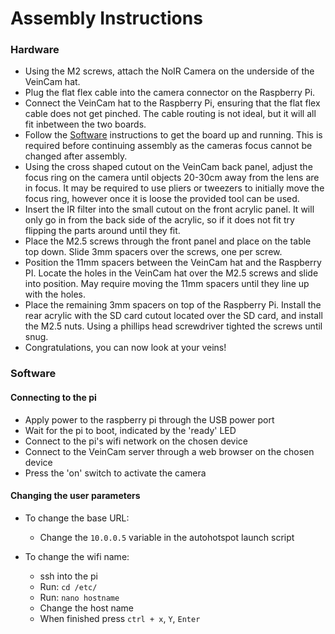 # Assembly Instructions

### Hardware
* Using the M2 screws, attach the NoIR Camera on the underside of the VeinCam hat. 
* Plug the flat flex cable into the camera connector on the Raspberry Pi.
* Connect the VeinCam hat to the Raspberry Pi, ensuring that the flat flex cable does not get pinched. The cable routing is not ideal, but it will all fit inbetween the two boards. 
* Follow the [Software](#Software) instructions to get the board up and running. This is required before continuing assembly as the cameras focus cannot be changed after assembly.
* Using the cross shaped cutout on the VeinCam back panel, adjust the focus ring on the camera until objects 20-30cm away from the lens are in focus. It may be required to use pliers or tweezers to initially move the focus ring, however once it is loose the provided tool can be used. 
* Insert the IR filter into the small cutout on the front acrylic panel. It will only go in from the back side of the acrylic, so if it does not fit try flipping the parts around until they fit. 
* Place the M2.5 screws through the front panel and place on the table top down. Slide 3mm spacers over the screws, one per screw.
* Position the 11mm spacers between the VeinCam hat and the Raspberry PI. Locate the holes in the VeinCam hat over the M2.5 screws and slide into position. May require moving the 11mm spacers until they line up with the holes. 
* Place the remaining 3mm spacers on top of the Raspberry Pi. Install the rear acrylic with the SD card cutout located over the SD card, and install the M2.5 nuts. Using a phillips head screwdriver tighted the screws until snug. 
* Congratulations, you can now look at your veins!    


### Software

#### Connecting to the pi

* Apply power to the raspberry pi through the USB power port
* Wait for the pi to boot, indicated by the 'ready' LED
* Connect to the pi's wifi network on the chosen device
* Connect to the VeinCam server through a web browser on the chosen device
* Press the 'on' switch to activate the camera  

#### Changing the user parameters 

* To change the base URL: 
    - Change the `10.0.0.5` variable in the autohotspot launch script

* To change the wifi name:
    - ssh into the pi 
    - Run: `cd /etc/`
    - Run: `nano hostname`
    - Change the host name
    - When finished press `ctrl + x`, `Y`, `Enter`
